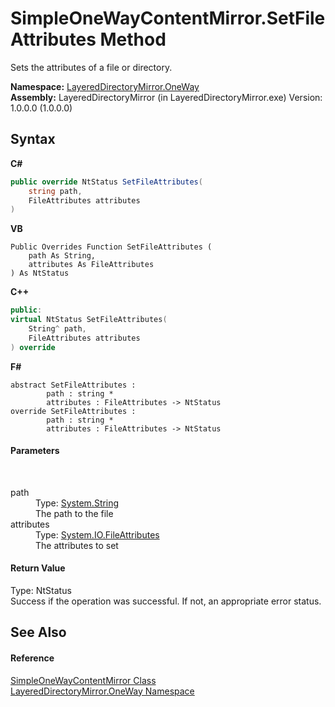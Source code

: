# SimpleOneWayContentMirror.SetFileAttributes Method 
 

Sets the attributes of a file or directory.

**Namespace:**&nbsp;<a href="d6b0b765-6849-cc2a-e275-85cc710ffc2c">LayeredDirectoryMirror.OneWay</a><br />**Assembly:**&nbsp;LayeredDirectoryMirror (in LayeredDirectoryMirror.exe) Version: 1.0.0.0 (1.0.0.0)

## Syntax

**C#**<br />
``` C#
public override NtStatus SetFileAttributes(
	string path,
	FileAttributes attributes
)
```

**VB**<br />
``` VB
Public Overrides Function SetFileAttributes ( 
	path As String,
	attributes As FileAttributes
) As NtStatus
```

**C++**<br />
``` C++
public:
virtual NtStatus SetFileAttributes(
	String^ path, 
	FileAttributes attributes
) override
```

**F#**<br />
``` F#
abstract SetFileAttributes : 
        path : string * 
        attributes : FileAttributes -> NtStatus 
override SetFileAttributes : 
        path : string * 
        attributes : FileAttributes -> NtStatus 
```


#### Parameters
&nbsp;<dl><dt>path</dt><dd>Type: <a href="http://msdn2.microsoft.com/en-us/library/s1wwdcbf" target="_blank">System.String</a><br />The path to the file</dd><dt>attributes</dt><dd>Type: <a href="http://msdn2.microsoft.com/en-us/library/9f93fa06" target="_blank">System.IO.FileAttributes</a><br />The attributes to set</dd></dl>

#### Return Value
Type: NtStatus<br />Success if the operation was successful. If not, an appropriate error status.

## See Also


#### Reference
<a href="907d05b7-f0cb-9f1f-5ebf-526ad7f4853d">SimpleOneWayContentMirror Class</a><br /><a href="d6b0b765-6849-cc2a-e275-85cc710ffc2c">LayeredDirectoryMirror.OneWay Namespace</a><br />